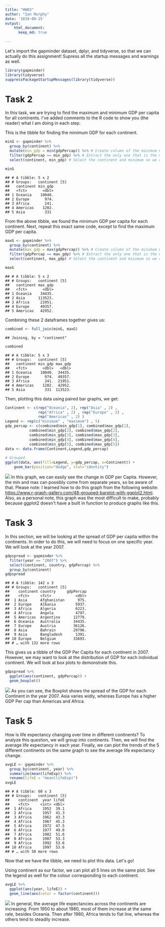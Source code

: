```yaml
---
title: "HW03"
author: "Ian Murphy"
date: '2019-09-25'
output: 
    html_document:
      keep_md: true
    
---
```




Let's import the gapminder dataset, dplyr, and tidyverse, so that we can actually do this assignment! Supress all the startup messages and warnings as well.

```r
library(gapminder)
library(tidyverse)
suppressPackageStartupMessages(library(tidyverse))
```

# Task 2

In this task, we are trying to find the maximum and minimum GDP per capita for all continents. I've added comments to the R code to show you (the reader) what I am doing in each step.

This is the tibble for finding the minimum GDP for each continent.

```r
minG <- gapminder %>% 
  group_by(continent) %>%             
  mutate(min_gdp = min(gdpPercap)) %>% # Create column of the minimum GDP by continent. 
  filter(gdpPercap == min_gdp) %>% # Extract the only one that is the minimum.
  select(continent, min_gdp) # Select the continent and minimum so we can compare.

minG
```

```
## # A tibble: 5 x 2
## # Groups:   continent [5]
##   continent min_gdp
##   <fct>       <dbl>
## 1 Oceania    10040.
## 2 Europe       974.
## 3 Africa       241.
## 4 Americas    1202.
## 5 Asia         331
```
From the above tibble, we found the minimum GDP per capita for each continent. Next, repeat this exact same code, except to find the maximum GDP per capita.


```r
maxG <- gapminder %>% 
  group_by(continent) %>%             
  mutate(max_gdp = max(gdpPercap)) %>% # Create column of the minimum GDP by continent. 
  filter(gdpPercap == max_gdp) %>% # Extract the only one that is the minimum.
  select(continent, max_gdp) # Select the continent and minimum so we can compare.

maxG
```

```
## # A tibble: 5 x 2
## # Groups:   continent [5]
##   continent max_gdp
##   <fct>       <dbl>
## 1 Oceania    34435.
## 2 Asia      113523.
## 3 Africa     21951.
## 4 Europe     49357.
## 5 Americas   42952.
```
Combining these 2 dataframes together gives us:


```r
combined <- full_join(minG, maxG)
```

```
## Joining, by = "continent"
```

```r
combined
```

```
## # A tibble: 5 x 3
## # Groups:   continent [5]
##   continent min_gdp max_gdp
##   <fct>       <dbl>   <dbl>
## 1 Oceania    10040.  34435.
## 2 Europe       974.  49357.
## 3 Africa       241.  21951.
## 4 Americas    1202.  42952.
## 5 Asia         331  113523.
```

Then, plotting this data using paired bar graphs, we get:

```r
Continent <- c(rep("Oceania", 2), rep("Asia" , 2) , 
               rep("Africa" , 2) , rep("Europe" , 2) , 
               rep("Americas" , 2) )
Legend <- rep(c("minimum" , "maximum") , 5)
gdp_percap <- c(combined$min_gdp[1], combined$max_gdp[1],
           combined$min_gdp[2], combined$max_gdp[2],
           combined$min_gdp[3], combined$max_gdp[3],
           combined$min_gdp[4], combined$max_gdp[4],
           combined$min_gdp[5], combined$max_gdp[5])
data <- data.frame(Continent,Legend,gdp_percap)
 
# Grouped
ggplot(data, aes(fill=Legend, y=gdp_percap, x=Continent)) + 
    geom_bar(position="dodge", stat="identity")
```

![](A3_files/figure-html/unnamed-chunk-4-1.png)<!-- -->
In this graph, we can easily see the change in GDP per Capita. However, the min and max can possibly come from separate years, so be aware of that. Please note: I learned how to do this graph from the following website: https://www.r-graph-gallery.com/48-grouped-barplot-with-ggplot2.html. Also, as a personal note, this graph was the most difficult to make, probably because ggplot2 doesn't have a built in function to produce graphs like this. 

# Task 3

In this section, we will be looking at the spread of GDP per capita within the continents. In order to do this, we will need to focus on one specific year. We will look at the year 2007.


```r
gdpspread <- gapminder %>%
  filter(year == "2007") %>% 
  select(continent, country, gdpPercap) %>% 
  group_by(continent)
gdpspread
```

```
## # A tibble: 142 x 3
## # Groups:   continent [5]
##    continent country     gdpPercap
##    <fct>     <fct>           <dbl>
##  1 Asia      Afghanistan      975.
##  2 Europe    Albania         5937.
##  3 Africa    Algeria         6223.
##  4 Africa    Angola          4797.
##  5 Americas  Argentina      12779.
##  6 Oceania   Australia      34435.
##  7 Europe    Austria        36126.
##  8 Asia      Bahrain        29796.
##  9 Asia      Bangladesh      1391.
## 10 Europe    Belgium        33693.
## # … with 132 more rows
```
This gives us a tibble of the GDP Per Capita for each continent in 2007. However, we may want to look at the distribution of GDP for each individual continent. We will look at box plots to demonstrate this.


```r
gdpspread %>% 
  ggplot(aes(continent, gdpPercap)) +
  geom_boxplot()
```

![](A3_files/figure-html/unnamed-chunk-6-1.png)<!-- -->
As you can see, the Boxplot shows the spread of the GDP for each Continent in the year 2007. Asia varies widly, whereas Europe has a higher GDP Per cap than Americas and Africa. 

# Task 5

How is life expectancy changing over time in different continents? To analyze this question, we will group into continents. Then, we will find the average life expectancy in each year. Finally, we can plot the trends of the 5 different continents on the same graph to see the average life expectancy change. 


```r
avgLE <- gapminder %>% 
  group_by(continent, year) %>% 
  summarize(mean(lifeExp)) %>% 
  rename(lifeE = "mean(lifeExp)")
avgLE
```

```
## # A tibble: 60 x 3
## # Groups:   continent [5]
##    continent  year lifeE
##    <fct>     <int> <dbl>
##  1 Africa     1952  39.1
##  2 Africa     1957  41.3
##  3 Africa     1962  43.3
##  4 Africa     1967  45.3
##  5 Africa     1972  47.5
##  6 Africa     1977  49.6
##  7 Africa     1982  51.6
##  8 Africa     1987  53.3
##  9 Africa     1992  53.6
## 10 Africa     1997  53.6
## # … with 50 more rows
```
Now that we have the tibble, we need to plot this data. Let's go!

Using continent as our factor, we can plot all 5 lines on the same plot. See the legend as well for the colour corresponding to each continent. 


```r
avgLE %>% 
  ggplot(aes(year, lifeE)) +
  geom_line(aes(color = factor(continent)))
```

![](A3_files/figure-html/unnamed-chunk-8-1.png)<!-- -->
In general, the average life expectancies across the continents are increasing. From 1950 to about 1980, most of them increase at the same rate, besides Oceania. Then after 1980, Africa tends to flat line, whereas the others tend to steadily increase. 


